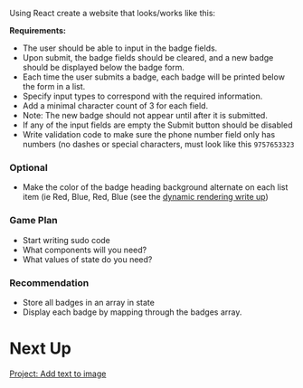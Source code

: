 
Using React create a website that looks/works like this:



**Requirements:**

- The user should be able to input in the badge fields.
- Upon submit, the badge fields should be cleared, and a new badge should be displayed below the badge form.
- Each time the user submits a badge, each badge will be printed below the form in a list.
- Specify input types to correspond with the required information.
- Add a minimal character count of 3 for each field.
- Note: The new badge should not appear until after it is submitted.
- If any of the input fields are empty the Submit button should be disabled
- Write validation code to make sure the phone number field only has numbers (no dashes or special characters, must look like this `9757653323`

### Optional

- Make the color of the badge heading background alternate on each list item (ie Red, Blue, Red, Blue (see the [dynamic rendering write up](https://coursework.vschool.io/dynamic-rendering-in-react/))

### Game Plan

- Start writing sudo code
- What components will you need?
- What values of state do you need?

### Recommendation

- Store all badges in an array in state
- Display each badge by mapping through the badges array.

# Next Up

[Project: Add text to image](https://www.notion.so/Project-Add-text-to-image-c654360b60dd484cbe878d31ff15fc80?pvs=21)
